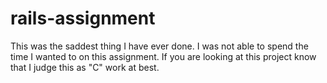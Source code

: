 # rails-assignment
This was the saddest thing I have ever done. I was not able to spend the time I wanted to on this assignment. If you are looking at this project know that I judge this as "C" work at best. 
